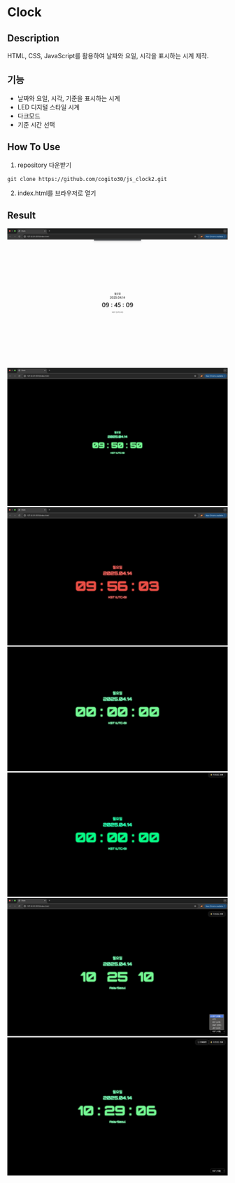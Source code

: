 # Clock

## Description
HTML, CSS, JavaScript를 활용하여 날짜와 요일, 시각을 표시하는 시계 제작. 

## 기능
- 날짜와 요일, 시각, 기준을 표시하는 시계
- LED 디지털 스타일 시계
- 다크모드
- 기준 시간 선택

## How To Use
1) repository 다운받기
```
git clone https://github.com/cogito30/js_clock2.git
```
2) index.html를 브라우저로 열기

## Result
![Clock 결과물1](./result.png)
![Clock 결과물2](./result2.png)
![Clock 결과물3](./result3.png)
![Clock 결과물4](./result4.gif)
![Clock 결과물5](./result5.gif)
![Clock 결과물6](./result6.png)
![Clock 결과물7](./result7.png)
